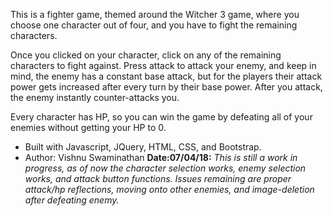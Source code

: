 This is a fighter game, themed around the Witcher 3 game, where you choose one character out of four, and you have to fight the remaining characters.

Once you clicked on your character, click on any of the remaining characters to fight against. Press attack to attack your enemy, and keep in mind,
the enemy has a constant base attack, but for the players their attack power gets increased after every turn by their base power. After you attack,
the enemy instantly counter-attacks you.

Every character has HP, so you can win the game by defeating all of your enemies without getting your HP to 0.

- Built with Javascript, JQuery, HTML, CSS, and Bootstrap.
- Author: Vishnu Swaminathan
  **Date:07/04/18:** *This is still a work in progress, as of now the character selection works, enemy selection works, and attack button functions.*
  _Issues remaining are proper attack/hp reflections, moving onto other enemies, and image-deletion after defeating enemy._
